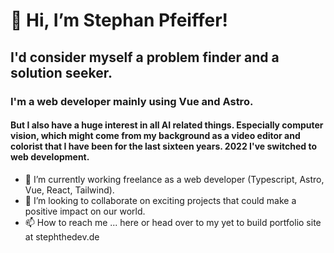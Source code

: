 # 👋 Hi, I’m Stephan Pfeiffer!
## I'd consider myself a problem finder and a solution seeker.
### I'm a web developer mainly using Vue and Astro.
#### But I also have a huge interest in all AI related things. Especially computer vision, which might come from my background as a video editor and colorist that I have been for the last sixteen years. 2022 I've switched to web development.

- 🌱 I’m currently working freelance as a web developer (Typescript, Astro, Vue, React, Tailwind).
- 💞️ I’m looking to collaborate on exciting projects that could make a positive impact on our world.
- 📫 How to reach me ... here or head over to my yet to build portfolio site at stephthedev.de

<!---
Steph-The-Dev/Steph-The-Dev is a ✨ special ✨ repository because its `README.md` (this file) appears on your GitHub profile.
You can click the Preview link to take a look at your changes.
--->
